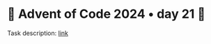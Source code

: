 
# 🎄 Advent of Code 2024 • day 21 🎄

Task description: [link](https://adventofcode.com/2024/day/21)

